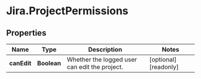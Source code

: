 # Jira.ProjectPermissions

## Properties

Name | Type | Description | Notes
------------ | ------------- | ------------- | -------------
**canEdit** | **Boolean** | Whether the logged user can edit the project. | [optional] [readonly] 


